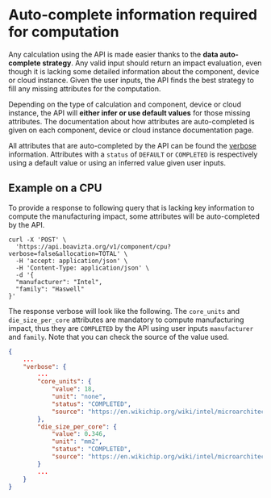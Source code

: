 # Auto-complete information required for computation

Any calculation using the API is made easier thanks to the **data auto-complete strategy**. Any valid input should return an impact evaluation, even though it is lacking some detailed information about the component, device or cloud instance. Given the user inputs, the API finds the best strategy to fill any missing attributes for the computation. 

Depending on the type of calculation and component, device or cloud instance, the API will **either infer or use default values** for those missing attributes. The documentation about how attributes are auto-completed is given on each component, device or cloud instance documentation page. 

All attributes that are auto-completed by the API can be found the [verbose](verbose.md) information. Attributes with a `status` of `DEFAULT` or `COMPLETED` is respectively using a default value or using an inferred value given user inputs.

## Example on a CPU

To provide a response to following query that is lacking key information to compute the manufacturing impact, some attributes will be auto-completed by the API.

```shell
curl -X 'POST' \
  'https://api.boavizta.org/v1/component/cpu?verbose=false&allocation=TOTAL' \
  -H 'accept: application/json' \
  -H 'Content-Type: application/json' \
  -d '{
  "manufacturer": "Intel",
  "family": "Haswell"
}'
```

The response verbose will look like the following. The `core_units` and `die_size_per_core` attributes are mandatory to compute manufacturing impact, thus they are `COMPLETED` by the API using user inputs `manufacturer` and `family`. Note that you can check the source of the value used.

```json
{
    ...
    "verbose": {
        ...
        "core_units": {
            "value": 18,
            "unit": "none",
            "status": "COMPLETED",
            "source": "https://en.wikichip.org/wiki/intel/microarchitectures/haswell_(client)"
        },
        "die_size_per_core": {
            "value": 0.346,
            "unit": "mm2",
            "status": "COMPLETED",
            "source": "https://en.wikichip.org/wiki/intel/microarchitectures/haswell_(client)"
        }
        ...
    }
}
```
